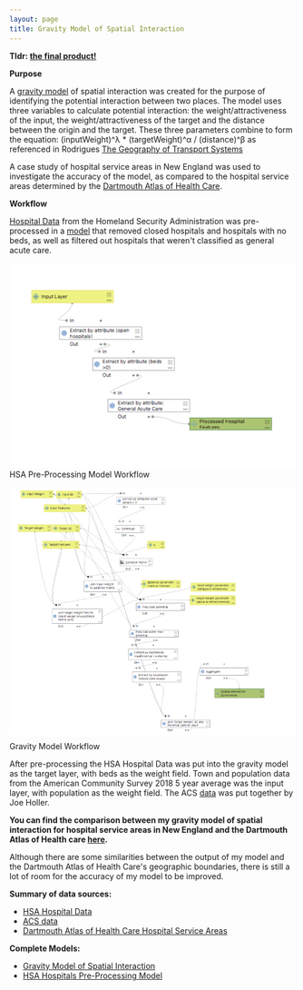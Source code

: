 ```yaml
---
layout: page
title: Gravity Model of Spatial Interaction
---
```


**Tldr: [the final product!](assets/index.html)**

**Purpose**

A [gravity model](assets/GravityModel.model3) of spatial interaction was created for the purpose of
identifying the potential interaction between two places. The model uses
three variables to calculate potential interaction: the weight/attractiveness
of the input, the weight/attractiveness of the target and the distance between
the origin and the target. These three parameters combine to form the
equation: (inputWeight)^λ * (targetWeight)^α / (distance)^β as referenced
in Rodrigues [The Geography of Transport Systems](https://transportgeography.org/contents/methods/spatial-interactions-gravity-model/)

A case study of hospital service areas in New England was used to
investigate the accuracy of the model, as compared to the hospital service areas
determined by the [Dartmouth Atlas of Health Care](https://www.dartmouthatlas.org/).

**Workflow**

[Hospital Data](https://hifld-geoplatform.opendata.arcgis.com/datasets/6ac5e325468c4cb9b905f1728d6fbf0f_0)
from the Homeland Security Administration was pre-processed in a [model](assets/HSAPreProcess.model3)
that removed closed hospitals and hospitals with no beds, as well as filtered out
hospitals that weren't classified as general acute care.

![HSA Pre-Processing Model Workflow](assets/PreProcessModel.png)
HSA Pre-Processing Model Workflow

![Gravity Model Workflow](assets/GravityModel.png)
Gravity Model Workflow

After pre-processing the HSA Hospital Data was put into the gravity model as the
target layer, with beds as the weight field. Town and population data from
the American Community Survey 2018 5 year average was the input layer, with
population as the weight field. The ACS [data](https://gis4dev.github.io/lessons/assets/netown.gpkg)
was put together by Joe Holler.

**You can find the comparison between my gravity model of spatial interaction for
hospital service areas in New England and the Dartmouth Atlas of Health care
[here](assets/index.html).**

Although there are some similarities between the output of my model and the
Dartmouth Atlas of Health Care's geographic boundaries, there is still a lot of
room for the accuracy of my model to be improved. 

**Summary of data sources:**
* [HSA Hospital Data](https://hifld-geoplatform.opendata.arcgis.com/datasets/6ac5e325468c4cb9b905f1728d6fbf0f_0)
* [ACS data](https://gis4dev.github.io/lessons/assets/netown.gpkg)
* [Dartmouth Atlas of Health Care Hospital Service Areas](https://atlasdata.dartmouth.edu/downloads/supplemental#boundaries)

**Complete Models:**
* [Gravity Model of Spatial Interaction](assets/GravityModel.model3)
* [HSA Hospitals Pre-Processing Model](assets/HSAPreProcess.model3)
